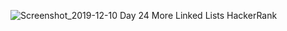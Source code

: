 ![Screenshot_2019-12-10 Day 24 More Linked Lists HackerRank](https://user-images.githubusercontent.com/45221397/70515635-aefcd300-1b5b-11ea-905a-bd0fc20f07f2.png)
